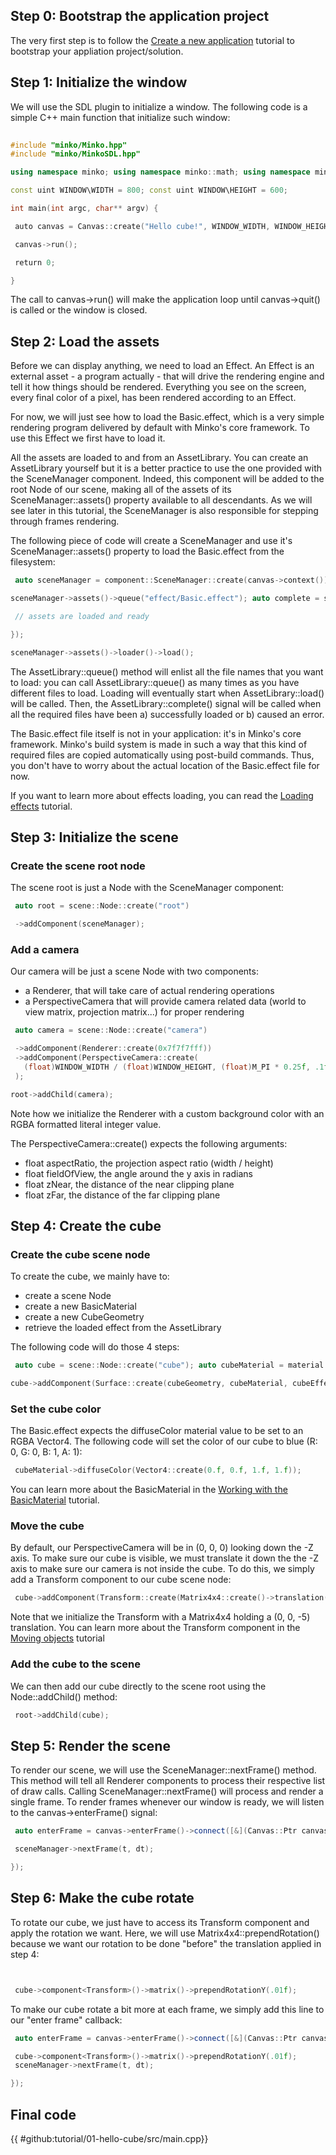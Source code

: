 Step 0: Bootstrap the application project
-----------------------------------------

The very first step is to follow the [Create a new application](Create_a_new_application.md) tutorial to bootstrap your appliation project/solution.

Step 1: Initialize the window
-----------------------------

We will use the SDL plugin to initialize a window. The following code is a simple C++ main function that initialize such window:


```cpp
 
#include "minko/Minko.hpp" 
#include "minko/MinkoSDL.hpp"

using namespace minko; using namespace minko::math; using namespace minko::component;

const uint WINDOW\WIDTH = 800; const uint WINDOW\HEIGHT = 600;

int main(int argc, char** argv) {

 auto canvas = Canvas::create("Hello cube!", WINDOW_WIDTH, WINDOW_HEIGHT);

 canvas->run();

 return 0;

} 
```


The call to canvas->run() will make the application loop until canvas->quit() is called or the window is closed.

Step 2: Load the assets
-----------------------

Before we can display anything, we need to load an Effect. An Effect is an external asset - a program actually - that will drive the rendering engine and tell it how things should be rendered. Everything you see on the screen, every final color of a pixel, has been rendered according to an Effect.

For now, we will just see how to load the Basic.effect, which is a very simple rendering program delivered by default with Minko's core framework. To use this Effect we first have to load it.

All the assets are loaded to and from an AssetLibrary. You can create an AssetLibrary yourself but it is a better practice to use the one provided with the SceneManager component. Indeed, this component will be added to the root Node of our scene, making all of the assets of its SceneManager::assets() property available to all descendants. As we will see later in this tutorial, the SceneManager is also responsible for stepping through frames rendering.

The following piece of code will create a SceneManager and use it's SceneManager::assets() property to load the Basic.effect from the filesystem:


```cpp
 auto sceneManager = component::SceneManager::create(canvas->context());

sceneManager->assets()->queue("effect/Basic.effect"); auto complete = sceneManager->assets()->loader()->complete()->connect([&](file::Loader::Ptr loader) {

 // assets are loaded and ready

});

sceneManager->assets()->loader()->load(); 
```


The AssetLibrary::queue() method will enlist all the file names that you want to load: you can call AssetLibrary::queue() as many times as you have different files to load. Loading will eventually start when AssetLibrary::load() will be called. Then, the AssetLibrary::complete() signal will be called when all the required files have been a) successfully loaded or b) caused an error.

The Basic.effect file itself is not in your application: it's in Minko's core framework. Minko's build system is made in such a way that this kind of required files are copied automatically using post-build commands. Thus, you don't have to worry about the actual location of the Basic.effect file for now.

If you want to learn more about effects loading, you can read the [Loading effects](Loading_effects.md) tutorial.

Step 3: Initialize the scene
----------------------------

### Create the scene root node

The scene root is just a Node with the SceneManager component:


```cpp
 auto root = scene::Node::create("root")

 ->addComponent(sceneManager);


```


### Add a camera

Our camera will be just a scene Node with two components:

-   a Renderer, that will take care of actual rendering operations
-   a PerspectiveCamera that will provide camera related data (world to view matrix, projection matrix...) for proper rendering


```cpp
 auto camera = scene::Node::create("camera")

 ->addComponent(Renderer::create(0x7f7f7fff))
 ->addComponent(PerspectiveCamera::create(
   (float)WINDOW_WIDTH / (float)WINDOW_HEIGHT, (float)M_PI * 0.25f, .1f, 1000.f)
 );

root->addChild(camera); 
```


Note how we initialize the Renderer with a custom background color with an RGBA formatted literal integer value.

The PerspectiveCamera::create() expects the following arguments:

-   float aspectRatio, the projection aspect ratio (width / height)
-   float fieldOfView, the angle around the y axis in radians
-   float zNear, the distance of the near clipping plane
-   float zFar, the distance of the far clipping plane

Step 4: Create the cube
-----------------------

### Create the cube scene node

To create the cube, we mainly have to:

-   create a scene Node
-   create a new BasicMaterial
-   create a new CubeGeometry
-   retrieve the loaded effect from the AssetLibrary

The following code will do those 4 steps:


```cpp
 auto cube = scene::Node::create("cube"); auto cubeMaterial = material::BasicMaterial::create(); auto cubeGeometry = geometry::CubeGeometry(assets->context()); auto cubeEffect = assets->effect("effect/Basic.effect");

cube->addComponent(Surface::create(cubeGeometry, cubeMaterial, cubeEffect); 
```


### Set the cube color

The Basic.effect expects the diffuseColor material value to be set to an RGBA Vector4. The following code will set the color of our cube to blue (R: 0, G: 0, B: 1, A: 1):


```cpp
 cubeMaterial->diffuseColor(Vector4::create(0.f, 0.f, 1.f, 1.f)); 
```


You can learn more about the BasicMaterial in the [Working with the BasicMaterial](Working_with_the_BasicMaterial.md) tutorial.

### Move the cube

By default, our PerspectiveCamera will be in (0, 0, 0) looking down the -Z axis. To make sure our cube is visible, we must translate it down the the -Z axis to make sure our camera is not inside the cube. To do this, we simply add a Transform component to our cube scene node:


```cpp
 cube->addComponent(Transform::create(Matrix4x4::create()->translation(0.f, 0.f, -5.f))); 
```


Note that we initialize the Transform with a Matrix4x4 holding a (0, 0, -5) translation. You can learn more about the Transform component in the [Moving objects](Moving_objects.md) tutorial

### Add the cube to the scene

We can then add our cube directly to the scene root using the Node::addChild() method:


```cpp
 root->addChild(cube); 
```


Step 5: Render the scene
------------------------

To render our scene, we will use the SceneManager::nextFrame() method. This method will tell all Renderer components to process their respective list of draw calls. Calling SceneManager::nextFrame() will process and render a single frame. To render frames whenever our window is ready, we will listen to the canvas->enterFrame() signal:


```cpp
 auto enterFrame = canvas->enterFrame()->connect([&](Canvas::Ptr canvas, float t, float dt) {

 sceneManager->nextFrame(t, dt);

}); 
```


Step 6: Make the cube rotate
----------------------------

To rotate our cube, we just have to access its Transform component and apply the rotation we want. Here, we will use Matrix4x4::prependRotation() because we want our rotation to be done "before" the translation applied in step 4:


```cpp


 cube->component<Transform>()->matrix()->prependRotationY(.01f);


```


To make our cube rotate a bit more at each frame, we simply add this line to our "enter frame" callback:


```cpp
 auto enterFrame = canvas->enterFrame()->connect([&](Canvas::Ptr canvas, float t, float dt) {

 cube->component<Transform>()->matrix()->prependRotationY(.01f);
 sceneManager->nextFrame(t, dt);

}); 
```


Final code
----------

{{
#github:tutorial/01-hello-cube/src/main.cpp}}

